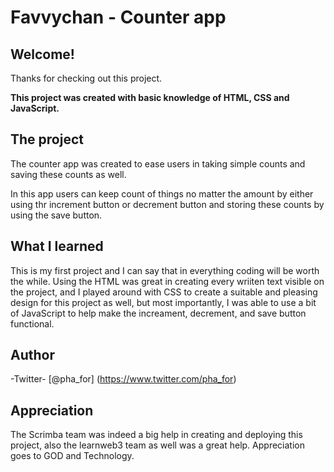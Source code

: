 # Favvychan - Counter app

## Welcome!

Thanks for checking out this project.

**This project was created with basic knowledge of HTML, CSS and JavaScript.**

## The project

The counter app was created to ease users in taking simple counts and saving these counts as well.

In this app users can keep count of things no matter the amount by either using thr increment button or decrement button and storing these counts by using the save button.

## What I learned

This is my first project and I can say that in everything coding will be worth the while. Using the HTML was great in creating every wriiten text visible on the project, and I played around with CSS to create a suitable and pleasing design for this project as well, but most importantly, I was able to use a bit of JavaScript to help make the increament, decrement, and save button functional.

## Author

-Twitter- 
[@pha_for] 
(https://www.twitter.com/pha_for)

## Appreciation

The Scrimba team was indeed a big help in creating and deploying this project, also the learnweb3 team as well was a great help. Appreciation goes to GOD and Technology.
